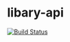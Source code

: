 # libary-api

[![Build Status](https://travis-ci.org/CristianoFreitas/libary-api.svg?branch=master)](https://travis-ci.org/CristianoFreitas/libary-api)
